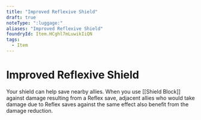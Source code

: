 ```yaml
---
title: "Improved Reflexive Shield"
draft: true
noteType: ":luggage:"
aliases: "Improved Reflexive Shield"
foundryId: Item.HCghl7mLuwikIiQN
tags:
  - Item
---
```


# Improved Reflexive Shield

Your shield can help save nearby allies. When you use [[Shield Block]] against damage resulting from a Reflex save, adjacent allies who would take damage due to Reflex saves against the same effect also benefit from the damage reduction.
